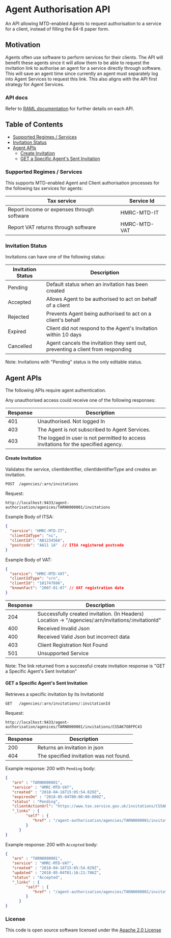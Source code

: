 Agent Authorisation API
==============================

An API allowing MTD-enabled Agents to request authorisation to a service for a client, instead of filling the 64-8 paper form.

## Motivation
Agents often use software to perform services for their clients. 
The API will benefit these agents since it will allow them to be able to request the invitation link to authorise an agent for a service directly through software. 
This will save an agent time since currently an agent must separately log into Agent Services to request this link. 
This also aligns with the API first strategy for Agent Services.

### API docs
Refer to [RAML documentation](https://github.com/hmrc/agent-client-authorisation-api/blob/master/resources/public/api/conf/0.1/application.raml) for further details on each API.
   

## Table of Contents
*   [Supported Regimes / Services](#supportedRegimes)
*   [Invitation Status](#invitationStatus)
*   [Agent APIs](#agentApis)
    *   [Create Invitation](#createInvitation)
    *   [GET a Specific Agent's Sent Invitation](#agentSpecificInvitation)

### Supported Regimes / Services <a name="supportedRegimes"></a>
This supports MTD-enabled Agent and Client authorisation processes for the following tax services for agents:

|Tax service|Service Id|
|--------|--------|
|Report income or expenses through software|HMRC-MTD-IT|
|Report VAT returns through software|HMRC-MTD-VAT|


### Invitation Status <a name="invitationStatus"></a>
Invitations can have one of the following status:

|Invitation Status|Description|
|--------|---------|
|Pending|Default status when an invitation has been created|
|Accepted|Allows Agent to be authorised to act on behalf of a client|
|Rejected|Prevents Agent being authorised to act on a client's behalf|
|Expired|Client did not respond to the Agent's Invitation within 10 days|
|Cancelled|Agent cancels the invitation they sent out, preventing a client from responding|

Note: Invitations with "Pending" status is the only editable status.
  

## Agent APIs <a name="agentApis"></a>
The following APIs require agent authentication. 

Any unauthorised access could receive one of the following responses:

|Response|Description|
|--------|---------|
|401|Unauthorised. Not logged In|
|403|The Agent is not subscribed to Agent Services.|
|403|The logged in user is not permitted to access invitations for the specified agency.|


#### Create Invitation <a name="createInvitation"></a>
Validates the service, clientIdentifier, clientIdentifierType and creates an invitation.

```
POST  /agencies/:arn/invitations
```

Request:
```
http://localhost:9433/agent-authorisation/agenices/TARN0000001/invitations

```
Example Body of ITSA:
```json
{
  "service": "HMRC-MTD-IT",
  "clientIdType": "ni",
  "clientId": "AB123456A",
  "postcode": "AA11 1A"  // ITSA registered postcode
}
```

Example Body of VAT:
```json
{
  "service": "HMRC-MTD-VAT",
  "clientIdType": "vrn",
  "clientId": "101747696",
  "knownFact": "2007-01-07" // VAT registration date
}
```

|Response|Description|
|--------|---------|
|204|Successfully created invitation. (In Headers) Location → "/agencies/:arn/invitations/:invitationId"|
|400|Received Invalid Json|
|400|Received Valid Json but incorrect data|
|403|Client Registration Not Found|
|501|Unsupported Service|

Note: The link returned from a successful create invitation response is "GET a Specific Agent's Sent Invitation"


#### GET a Specific Agent's Sent Invitation <a name="agentSpecificInvitation"></a>
Retrieves a specific invitation by its InvitationId
```
GET   /agencies/:arn/invitations/:invitationId
```

Request:
```
http://localhost:9433/agent-authorisation/agenices/TARN0000001/invitations/CS5AK7O8FPC43
```

|Response|Description|
|--------|---------|
|200|Returns an invitation in json|
|404|The specified invitation was not found.|

Example response: 200 with `Pending` body:
```json
{
   "arn" : "TARN0000001",
   "service" : "HMRC-MTD-VAT",
   "created" : "2018-04-16T15:05:54.029Z",
   "expiresOn" : "2018-05-04T00:00:00:000Z",
   "status" : "Pending",
   "clientActionUrl": "https://www.tax.service.gov.uk/invitations/CS5AK7O8FPC43",
   "_links" : {
         "self" : {
            "href" : "/agent-authorisation/agencies/TARN0000001/invitations/CS5AK7O8FPC43"
         }
      }
}
```

Example response: 200 with `Accepted` body:
```json
{
   "arn" : "TARN0000001",
   "service" : "HMRC-MTD-VAT",
   "created" : "2018-04-16T15:05:54.029Z",
   "updated" : "2018-05-04T01:16:21:786Z",
   "status" : "Accepted",
   "_links" : {
         "self" : {
            "href" : "/agent-authorisation/agencies/TARN0000001/invitations/CS5AK7O8FPC43"
         }
      }
}
```

### License

This code is open source software licensed under the [Apache 2.0 License]("http://www.apache.org/licenses/LICENSE-2.0.html")
